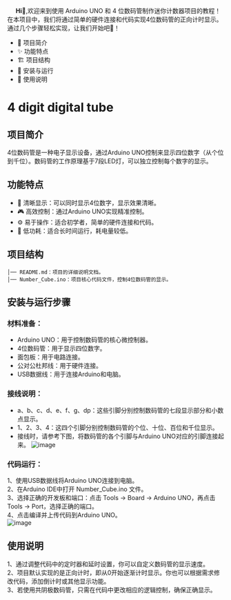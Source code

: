 &nbsp;&nbsp;&nbsp;&nbsp;&nbsp;__Hi👋__,欢迎来到使用 Arduino UNO 和 4 位数码管制作迷你计数器项目的教程！在本项目中，我们将通过简单的硬件连接和代码实现4位数码管的正向计时显示。通过几个步骤轻松实现，让我们开始吧🚀！  
- 📝 项目简介
- ✨ 功能特点
- 🏗 项目结构
- 🚀 安装与运行
- 🔧 使用说明  
# 4 digit digital tube
## 项目简介
4位数码管是一种电子显示设备，通过Arduino UNO控制来显示四位数字（从个位到千位）。数码管的工作原理基于7段LED灯，可以独立控制每个数字的显示。  
## 功能特点
- 📏 清晰显示：可以同时显示4位数字，显示效果清晰。
- 🎮 高效控制：通过Arduino UNO实现精准控制。
- ⚙️ 易于操作：适合初学者，简单的硬件连接和代码。
- 🔋 低功耗：适合长时间运行，耗电量较低。
## 项目结构
```
│── README.md：项目的详细说明文档。
│── Number_Cube.ino：项目核心代码文件，控制4位数码管的显示。
```
## 安装与运行步骤
### 材料准备：
- Arduino UNO：用于控制数码管的核心微控制器。  
- 4位数码管：用于显示四位数字。  
- 面包板：用于电路连接。  
- 公对公杜邦线：用于硬件连接。  
- USB数据线：用于连接Arduino和电脑。  
### 接线说明：
- a、b、c、d、e、f、g、dp：这些引脚分别控制数码管的七段显示部分和小数点显示。  
- 1、2、3、4：这四个引脚分别控制数码管的个位、十位、百位和千位显示。  
- 接线时，请参考下图，将数码管的各个引脚与Arduino UNO对应的引脚连接起来。
![image](https://github.com/user-attachments/assets/afbe0836-be92-42f0-966f-53135039ed15)
### 代码运行：
1、使用USB数据线将Arduino UNO连接到电脑。  
2、在Arduino IDE中打开 Number_Cube.ino 文件。  
3、选择正确的开发板和端口：点击 Tools -> Board -> Arduino UNO，再点击 Tools -> Port，选择正确的端口。  
4、点击编译并上传代码到Arduino UNO。  
![image](https://github.com/user-attachments/assets/cd520298-7eda-4f9b-bce8-398e393a2805)  

## 使用说明
1、通过调整代码中的定时器和延时设置，你可以自定义数码管的显示速度。  
2、项目默认实现的是正向计时，即从0开始逐渐计时显示。你也可以根据需求修改代码，添加倒计时或其他显示功能。  
3、若使用共阴极数码管，只需在代码中更改相应的逻辑控制，确保正确显示。  
